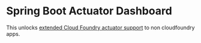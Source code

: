 # Spring Boot Actuator Dashboard


This unlocks [extended Cloud Foundry actuator support](http://docs.spring.io/spring-boot/docs/1.5.6.RELEASE/reference/html/production-ready-cloudfoundry.html) to non cloudfoundry apps.